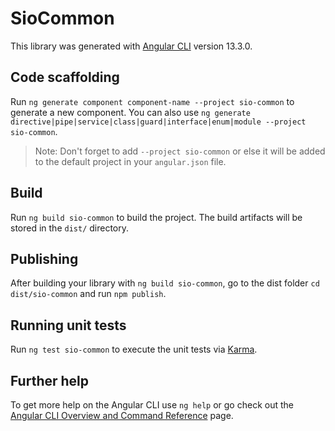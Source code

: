 # SioCommon

This library was generated with [Angular CLI](https://github.com/angular/angular-cli) version 13.3.0.

## Code scaffolding

Run `ng generate component component-name --project sio-common` to generate a new component. You can also use `ng generate directive|pipe|service|class|guard|interface|enum|module --project sio-common`.
> Note: Don't forget to add `--project sio-common` or else it will be added to the default project in your `angular.json` file. 

## Build

Run `ng build sio-common` to build the project. The build artifacts will be stored in the `dist/` directory.

## Publishing

After building your library with `ng build sio-common`, go to the dist folder `cd dist/sio-common` and run `npm publish`.

## Running unit tests

Run `ng test sio-common` to execute the unit tests via [Karma](https://karma-runner.github.io).

## Further help

To get more help on the Angular CLI use `ng help` or go check out the [Angular CLI Overview and Command Reference](https://angular.io/cli) page.
